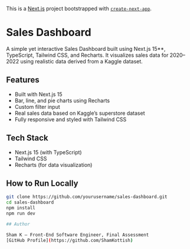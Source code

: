 This is a [Next.js](https://nextjs.org) project bootstrapped with [`create-next-app`](https://nextjs.org/docs/app/api-reference/cli/create-next-app).

# Sales Dashboard

A simple yet interactive Sales Dashboard built using Next.js 15**, TypeScript, Tailwind CSS, and Recharts. It visualizes sales data for 2020–2022 using realistic data derived from a Kaggle dataset.

## Features

- Built with Next.js 15
- Bar, line, and pie charts using Recharts
- Custom filter input 
- Real sales data based on Kaggle’s superstore dataset
- Fully responsive and styled with Tailwind CSS

## Tech Stack

- Next.js 15 (with TypeScript)
- Tailwind CSS
- Recharts (for data visualization)

## How to Run Locally

```bash
git clone https://github.com/yourusername/sales-dashboard.git
cd sales-dashboard
npm install
npm run dev

## Author

Sham K – Front-End Software Engineer, Final Assessment  
[GitHub Profile](https://github.com/ShamKottish)
